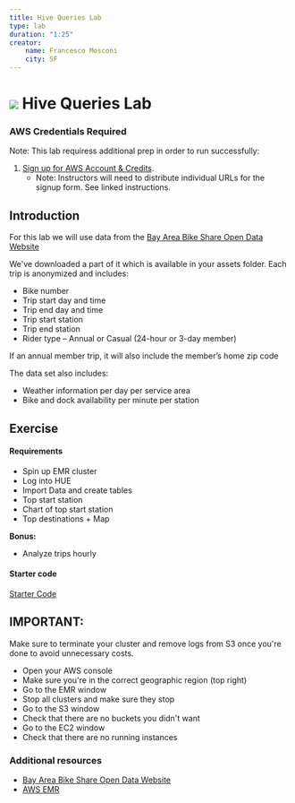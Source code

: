 ```yaml
---
title: Hive Queries Lab
type: lab
duration: "1:25"
creator:
    name: Francesco Mosconi
    city: SF
---
```


# ![](https://ga-dash.s3.amazonaws.com/production/assets/logo-9f88ae6c9c3871690e33280fcf557f33.png) Hive Queries Lab

### AWS Credentials Required
Note: This lab requiress additional prep in order to run successfully:

1. [Sign up for AWS Account & Credits](../AWS-instructions.md).
    - Note: Instructors will need to distribute individual URLs for the signup form. See linked instructions.

## Introduction

For this lab we will use data from the [Bay Area Bike Share Open Data Website](http://www.bayareabikeshare.com/open-data)

We've downloaded a part of it which is available in your assets folder. Each trip is anonymized and includes:

- Bike number
- Trip start day and time
- Trip end day and time
- Trip start station
- Trip end station
- Rider type – Annual or Casual (24-hour or 3-day member)

If an annual member trip, it will also include the member’s home zip code

The data set also includes:

- Weather information per day per service area
- Bike and dock availability per minute per station


## Exercise

#### Requirements

- Spin up EMR cluster
- Log into HUE
- Import Data and create tables
- Top start station
- Chart of top start station
- Top destinations + Map

**Bonus:**
- Analyze trips hourly

#### Starter code

[Starter Code](./assets/code/starter-code/starter-code.ipynb)

## IMPORTANT:
Make sure to terminate your cluster and remove logs from S3 once you're done to avoid unnecessary costs.

- Open your AWS console
- Make sure you're in the correct geographic region (top right)
- Go to the EMR window
- Stop all clusters and make sure they stop
- Go to the S3 window
- Check that there are no buckets you didn't want
- Go to the EC2 window
- Check that there are no running instances


### Additional resources

- [Bay Area Bike Share Open Data Website](http://www.bayareabikeshare.com/open-data)
- [AWS EMR](https://us-west-2.console.aws.amazon.com/elasticmapreduce/home?region=us-west-2)

